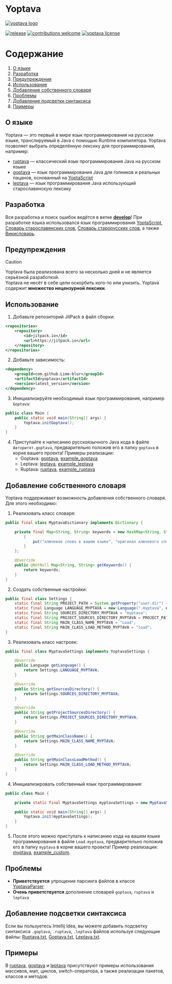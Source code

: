 # Yoptava

[![yoptava logo](https://github.com/Lime-blur/yoptava/blob/main/images/yoptava.png)](https://github.com/Lime-blur/yoptava/)

[![release](https://jitpack.io/v/Lime-blur/yoptava.svg)](https://github.com/Lime-blur/yoptava/releases/latest)
[![contributions welcome](https://img.shields.io/badge/contributions-welcome-brightgreen.svg?style=flat)](https://github.com/Lime-blur/yoptava/issues)
[![yoptava license](https://img.shields.io/github/license/Lime-blur/yoptava)](https://github.com/Lime-blur/yoptava/blob/main/LICENSE)

# Содержание
1. [О языке](https://github.com/Lime-blur/yoptava?tab=readme-ov-file#%D0%BE-%D1%8F%D0%B7%D1%8B%D0%BA%D0%B5)
2. [Разработка](https://github.com/Lime-blur/yoptava?tab=readme-ov-file#%D1%80%D0%B0%D0%B7%D1%80%D0%B0%D0%B1%D0%BE%D1%82%D0%BA%D0%B0)
3. [Предупреждения](https://github.com/Lime-blur/yoptava?tab=readme-ov-file#%D0%BF%D1%80%D0%B5%D0%B4%D1%83%D0%BF%D1%80%D0%B5%D0%B6%D0%B4%D0%B5%D0%BD%D0%B8%D1%8F)
4. [Использование](https://github.com/Lime-blur/yoptava?tab=readme-ov-file#%D0%B8%D1%81%D0%BF%D0%BE%D0%BB%D1%8C%D0%B7%D0%BE%D0%B2%D0%B0%D0%BD%D0%B8%D0%B5)
5. [Добавление собственного словаря](https://github.com/Lime-blur/yoptava?tab=readme-ov-file#%D0%B4%D0%BE%D0%B1%D0%B0%D0%B2%D0%BB%D0%B5%D0%BD%D0%B8%D0%B5-%D1%81%D0%BE%D0%B1%D1%81%D1%82%D0%B2%D0%B5%D0%BD%D0%BD%D0%BE%D0%B3%D0%BE-%D1%81%D0%BB%D0%BE%D0%B2%D0%B0%D1%80%D1%8F)
6. [Проблемы](https://github.com/Lime-blur/yoptava?tab=readme-ov-file#%D0%BF%D1%80%D0%BE%D0%B1%D0%BB%D0%B5%D0%BC%D1%8B)
7. [Добавление подсветки синтаксиса](https://github.com/Lime-blur/yoptava?tab=readme-ov-file#%D0%B4%D0%BE%D0%B1%D0%B0%D0%B2%D0%BB%D0%B5%D0%BD%D0%B8%D0%B5-%D0%BF%D0%BE%D0%B4%D1%81%D0%B2%D0%B5%D1%82%D0%BA%D0%B8-%D1%81%D0%B8%D0%BD%D1%82%D0%B0%D0%BA%D1%81%D0%B8%D1%81%D0%B0)
8. [Примеры](https://github.com/Lime-blur/yoptava?tab=readme-ov-file#%D0%BF%D1%80%D0%B8%D0%BC%D0%B5%D1%80%D1%8B)

## О языке
Yoptava — это первый в мире язык программирования на русском языке, транслируемый в Java с помощью Runtime компилятора. Yoptava позволяет выбрать определённую лексику для программирования, например:

- [ruptava](https://github.com/Lime-blur/yoptava/blob/main/example/ruptava) — классический язык программирования Java на русском языке
- [goptava](https://github.com/Lime-blur/yoptava/blob/main/example/goptava) — язык программирования Java для гопников и реальных пацанов, основанный на [YoptaScript](http://yopta.space/)
- [leptava](https://github.com/Lime-blur/yoptava/blob/main/example/leptava) — язык программирования Java использующий старославянскую лексику

## Разработка

Вся разработка и поиск ошибок ведётся в ветке [**develop**](https://github.com/Lime-blur/yoptava/tree/develop)!
При разработке языка использовался язык программирования [YoptaScript](http://yopta.space/), [Словарь старославянских слов](https://hogwarts.ru/library/show.php?cat=1&id=39503&uid=guest), [Словарь старорусских слов](https://proza.ru/2022/11/18/1773), а также [Викисловарь](https://www.wiktionary.org/).

## Предупреждения

> [!CAUTION]
> Yoptava была реализована всего за несколько дней и не является серьёзной разработкой.<br>
> Yoptava не несёт в себе цели оскорбить кого-то или унизить. Yoptava содержит **множество нецензурной лексики**.

## Использование

1. Добавьте репозиторий JitPack в файл сборки:
```XML
<repositories>
    <repository>
        <id>jitpack.io</id>
        <url>https://jitpack.io</url>
    </repository>
</repositories>
```

2. Добавьте зависимость:
```XML
<dependency>
    <groupId>com.github.Lime-blur</groupId>
    <artifactId>yoptava</artifactId>
    <version>latest_version</version>
</dependency>
```

3. Инициализируйте необходимый язык программирования, например `Goptava`:
```Java
public class Main {
    public static void main(String[] args) {
        Yoptava.initGoptava();
    }
}
```

4. Приступайте к написанию русскоязычного Java кода в файле `Авторитет.goptava`, предварительно положив его в папку `goptava` в корне вашего проекта! Примеры реализации:
    - Goptava: [goptava](https://github.com/Lime-blur/yoptava/blob/main/example/goptava), [example_goptava](https://github.com/Lime-blur/yoptava/blob/main/example/src/main/java/ru/limedev/example/example_goptava)
    - Leptava: [leptava](https://github.com/Lime-blur/yoptava/blob/main/example/leptava), [example_leptava](https://github.com/Lime-blur/yoptava/blob/main/example/src/main/java/ru/limedev/example/example_leptava)
    - Ruptava: [ruptava](https://github.com/Lime-blur/yoptava/blob/main/example/ruptava), [example_ruptava](https://github.com/Lime-blur/yoptava/blob/main/example/src/main/java/ru/limedev/example/example_ruptava)

## Добавление собственного словаря

Yoptava поддерживает возможность добавления собственного словаря. Для этого необходимо:

1. Реализовать класс словаря:
```Java
public final class MyptavaDictionary implements Dictionary {

    private final Map<String, String> keywords = new HashMap<String, String>() {
        {
            put("ключевое слово в вашем языке", "оригинал ключевого слова Java");
        }
    };

    @Override
    public @NotNull Map<String, String> getKeywords() {
        return keywords;
    }
}
```

2. Создать собственные настройки:
```Java
public final class Settings {
    static final String PROJECT_PATH = System.getProperty("user.dir") + FileUtils.fileSeparator;
    static final Language LANGUAGE_MYPTAVA = new Language(".myptava", new MyptavaDictionary());
    static final String SOURCES_DIRECTORY_MYPTAVA = "myptava";
    static final String PROJECT_SOURCES_DIRECTORY_MYPTAVA = PROJECT_PATH + SOURCES_DIRECTORY_MYPTAVA + FileUtils.fileSeparator;
    static final String MAIN_CLASS_NAME_MYPTAVA = "Load";
    static final String MAIN_CLASS_LOAD_METHOD_MYPTAVA = "load";
}
```

3. Реализовать класс настроек:
```Java
public final class MyptavaSettings implements YoptavaSettings {

    @Override
    public Language getLanguage() {
        return Settings.LANGUAGE_MYPTAVA;
    }

    @Override
    public String getSourcesDirectory() {
        return Settings.SOURCES_DIRECTORY_MYPTAVA;
    }

    @Override
    public String getProjectSourcesDirectory() {
        return Settings.PROJECT_SOURCES_DIRECTORY_MYPTAVA;
    }

    @Override
    public String getMainClassName() {
        return Settings.MAIN_CLASS_NAME_MYPTAVA;
    }

    @Override
    public String getMainClassLoadMethod() {
        return Settings.MAIN_CLASS_LOAD_METHOD_MYPTAVA;
    }
}
```

4. Инициализировать собственный язык программирования:
```Java
public class Main {

    private static final MyptavaSettings myptavaSettings = new MyptavaSettings();

    public static void main(String[] args) {
        Yoptava.init(myptavaSettings);
    }
}
```

5. После этого можно приступать к написанию кода на вашем языке программирования в файле `Load.myptava`, предварительно положив его в папку `myptava` в корне вашего проекта! Пример реализации: [myptava](https://github.com/Lime-blur/yoptava/blob/main/example/myptava), [example_custom](https://github.com/Lime-blur/yoptava/blob/main/example/src/main/java/ru/limedev/example/example_custom).

## Проблемы

- **Приветствуется** упрощение парсинга файлов в классе [YoptavaParser](https://github.com/Lime-blur/yoptava/blob/main/src/main/java/ru/limedev/yoptava/parser/YoptavaParser.java)
- **Очень приветствуется** дополнение словарей `goptava`, `ruptava` и `leptava`

## Добавление подсветки синтаксиса
Если вы пользуетесь Intellij Idea, вы можете добавить подсветку синтаксиса `.goptava`, `.ruptava`, `.leptava` файлов используя следующие файлы: [Ruptava.txt](https://github.com/Lime-blur/yoptava/blob/main/intellij_settings/editor_filetypes/Ruptava.txt), [Goptava.txt](https://github.com/Lime-blur/yoptava/blob/main/intellij_settings/editor_filetypes/Goptava.txt), [Leptava.txt](https://github.com/Lime-blur/yoptava/blob/main/intellij_settings/editor_filetypes/Leptava.txt).

## Примеры
В [ruptava](https://github.com/Lime-blur/yoptava/blob/main/example/ruptava), [goptava](https://github.com/Lime-blur/yoptava/blob/main/example/goptava) и [leptava](https://github.com/Lime-blur/yoptava/blob/main/example/leptava) присутствуют примеры использования массивов, мап, циклов, switch-оператора, а также реализации пакетов, классов и методов.
